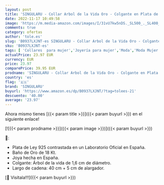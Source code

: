 ```yaml
---
layout: post
title: 'SINGULARU - Collar Arbol de la Vida Oro - Colgante en Plata de Ley 925 con Acabado Baño de Oro de 18 Kt. - Cadena de Talla Unica - Joyas para Mujer - Hecha en España - Varios Acabados'
date: 2022-11-17 10:49:58
image: 'https://m.media-amazon.com/images/I/31vU7kw5nDS._SL500_._SL400_.jpg'
comments: true
category: ofertas
author: 'tole.es'
slug: 'B0937LXJNT-es SINGULARU - Collar Arbol de la Vida Oro - Colgante en...'
sku: 'B0937LXJNT-es'
tags: [ 'Collares  para mujer','Joyería para mujer','Moda','Moda Mujer','de','ley','plata','singularu','🇪🇸', ]
actualPrice: 23.97 EUR
currency: EUR
price: 23.97
comparePrice: 39.95 EUR
prodname: 'SINGULARU - Collar Arbol de la Vida Oro - Colgante en Plata de Ley 925 con Acabado Baño de Oro de 18 Kt. - Cadena de Talla Unica - Joyas para Mujer - Hecha en España - Varios Acabados'
country: 'es'
flag: '🇪🇸'
brand: 'SINGULARU'
buyurl: 'https://www.amazon.es/dp/B0937LXJNT/?tag=tolees-21'
descuento: '40.00'
average: '23.97'
---
```


Ahora mismo tienes [{{< param title >}}]({{< param buyurl >}}) en el siguiente enlace!

[![{{< param prodname >}}]({{< param image >}})]({{< param buyurl >}})

🔎:

- Plata de Ley 925 contrastada en un Laboratorio Oficial en España.
- Baño de Oro de 18 Kt.
- Joya hecha en España.
- Colgante: Árbol de la vida de 1,6 cm de diámetro.
- Largo de cadena: 40 cm + 5 cm de alargador.

[🛒 Visítala!!!]({{< param buyurl >}})
